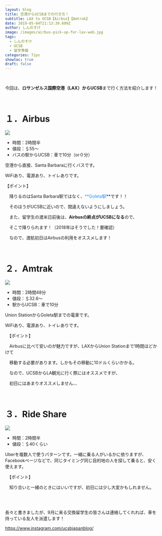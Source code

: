 ```yaml
---
layout: blog
title: 空港からUCSBまでの行き方！
subtitle: LAX to UCSB【Airbus】【Amtrak】
date: 2019-05-04T21:13:39.699Z
author: しんのすけ
image: /images/airbus-pick-up-for-lax-web.jpg
tags:
  - しんのすけ
  - UCSB
  - 留学準備
categories: Tips
showtoc: true
draft: false
---
```

<br>

今回は、**ロサンゼルス国際空港（LAX）**から**UCSB**まで行く方法を紹介します！

<br>

# １．Airbus

![](/images/airbus-pick-up-for-lax-web.jpg)

* 時間：2時間半
* 値段：＄55～
* バスの駅からUCSB：車で10分（or０分）

空港から直接、Santa Barbaraに行くバスです。

WiFiあり、電源あり、トイレありです。

【ポイント】

　降りるのはSanta Barbara駅ではなく、<font color="DodgerBlue">**Goleta駅</font>**です！！

　そのほうがUCSBに近いので、間違えないようにしましょう。

　また、留学生の渡米日前後は、**Airbusの終点がUCSBになる**ので、

　そこで降りられます！（2018年はそうでした！要確認）

　なので、渡航初日はAirbusの利用をオススメします！

<br>

# ２．Amtrak

![](/images/chargeramtraksiemensrender.jpg)

* 時間：2時間48分
* 値段：＄32.6～
* 駅からUCSB：車で10分

Union StationからGoleta駅までの電車です。

WiFiあり、電源あり、トイレありです。

　【ポイント】

　Airbusに比べて安いのが魅力ですが、LAXからUnion Stationまで1時間ほどかけて

　移動する必要があります。しかもその移動に10ドルくらいかかる。

　なので、UCSBからLA観光に行く際にはオススメですが、

　初日にはあまりオススメしません、、

<br>

# ３．Ride Share

![](/images/uber.jpg)

* 時間：2時間半
* 値段：＄40くらい

Uberを複数人で使うパターンです。一緒に乗る人がいるかに依りますが、Facebookページなどで、同じタイミング同じ目的地の人を探して乗ると、安く使えます。

　【ポイント】

　知り合いと一緒のときにはいいですが、初日には少し大変かもしれません。

<br>

<br>

長々と書きましたが、9月に来る交換留学生の皆さんは連絡してくれれば、車を持っている友人を派遣します！

https://www.instagram.com/ucsbjapanblog/
